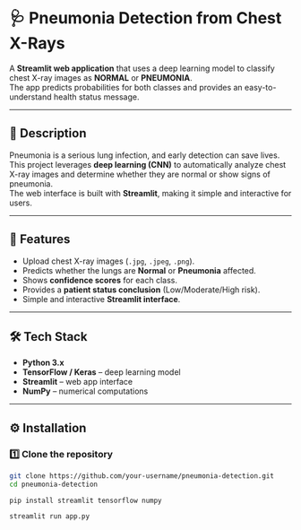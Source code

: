 # 🩺 Pneumonia Detection from Chest X-Rays  

A **Streamlit web application** that uses a deep learning model to classify chest X-ray images as **NORMAL** or **PNEUMONIA**.  
The app predicts probabilities for both classes and provides an easy-to-understand health status message.  

---

## 📌 Description  
Pneumonia is a serious lung infection, and early detection can save lives. This project leverages **deep learning (CNN)** to automatically analyze chest X-ray images and determine whether they are normal or show signs of pneumonia.  
The web interface is built with **Streamlit**, making it simple and interactive for users.  

---

## 🚀 Features  
- Upload chest X-ray images (`.jpg`, `.jpeg`, `.png`).  
- Predicts whether the lungs are **Normal** or **Pneumonia** affected.  
- Shows **confidence scores** for each class.  
- Provides a **patient status conclusion** (Low/Moderate/High risk).  
- Simple and interactive **Streamlit interface**.  

---

## 🛠 Tech Stack  
- **Python 3.x**  
- **TensorFlow / Keras** – deep learning model  
- **Streamlit** – web app interface  
- **NumPy** – numerical computations  

---

## ⚙️ Installation  

### 1️⃣ Clone the repository  
```bash
git clone https://github.com/your-username/pneumonia-detection.git
cd pneumonia-detection
```
```Make sure you have Python 3.9+ installed. Then run:
pip install streamlit tensorflow numpy 
```
```Run the following command in your terminal:
streamlit run app.py


